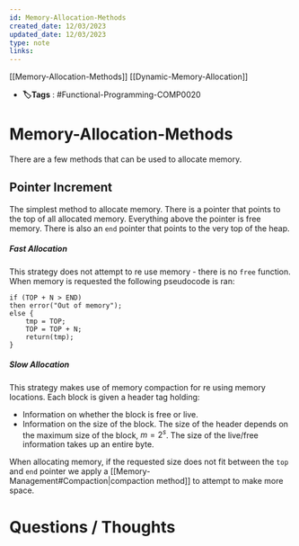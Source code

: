 ```yaml
---
id: Memory-Allocation-Methods
created_date: 12/03/2023
updated_date: 12/03/2023
type: note
links: 
---
```

[[Memory-Allocation-Methods]]
[[Dynamic-Memory-Allocation]]
* **🏷️Tags** : #Functional-Programming-COMP0020 
# Memory-Allocation-Methods

There are a few methods that can be used to allocate memory.

## Pointer Increment

The simplest method to allocate memory. There is a pointer that points to the top of all allocated memory. Everything above the pointer is free memory. There is also an `end` pointer that points to the very top of the heap.

##### Fast Allocation

This strategy does not attempt to re use memory - there is no `free` function. When memory is requested the following pseudocode is ran:
```
if (TOP + N > END)
then error("Out of memory");
else {
	tmp = TOP;
	TOP = TOP + N;
	return(tmp);
}
```
##### Slow Allocation

This strategy makes use of memory compaction for re using memory locations. Each block is given a header tag holding:
* Information on whether the block is free or live.
* Information on the size of the block.
The size of the header depends on the maximum size of the block, $m = 2^s$. The size of the live/free information takes up an entire byte. 

When allocating memory, if the requested size does not fit between the `top` and `end` pointer we apply a [[Memory-Management#Compaction|compaction method]] to attempt to make more space.



# Questions / Thoughts